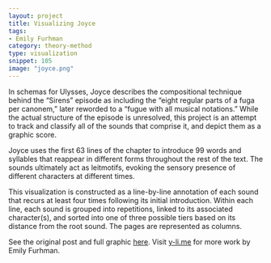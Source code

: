 ```yaml
---
layout: project
title: Visualizing Joyce
tags:
- Emily Furhman
category: theory-method
type: visualization
snippet: 105
image: "joyce.png"
---
```


In schemas for Ulysses, Joyce describes the compositional technique behind the “Sirens” episode as including the “eight regular parts of a fuga per canonem,” later reworded to a “fugue with all musical notations.” While the actual structure of the episode is unresolved, this project is an attempt to track and classify all of the sounds that comprise it, and depict them as a graphic score.

Joyce uses the first 63 lines of the chapter to introduce 99 words and syllables that reappear in different forms throughout the rest of the text. The sounds ultimately act as leitmotifs, evoking the sensory presence of different characters at different times.

This visualization is constructed as a line-by-line annotation of each sound that recurs at least four times following its initial introduction. Within each line, each sound is grouped into repetitions, linked to its associated character(s), and sorted into one of three possible tiers based on its distance from the root sound. The pages are represented as columns.

See the original post and full graphic [here](http://y-li.me/projects/201406-joyce-ulysses-sirens-redux.php). Visit [y-li.me](http://y-li.me/) for more work by Emily Furhman.
